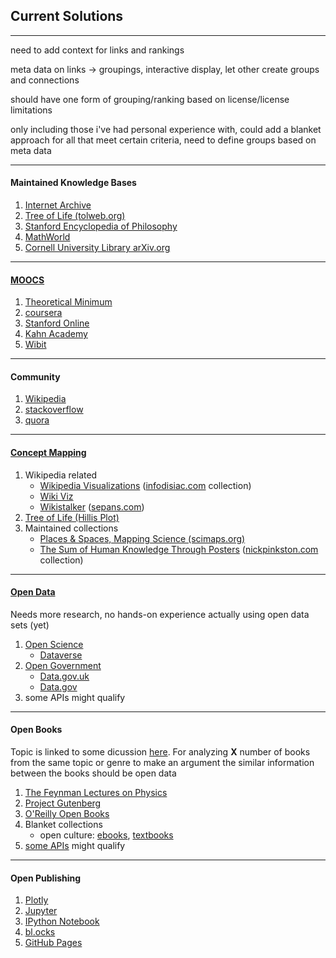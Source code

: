 <h2>Current Solutions</h2>
<hr>
<p>need to add context for links and rankings</p>
<p>meta data on links -> groupings, interactive display, let other create groups and connections</p>
<p>should have one form of grouping/ranking based on license/license limitations</p>
<p>only including those i've had personal experience with, could add a blanket approach for all that meet certain criteria, need to define groups based on meta data</p>
<hr>
<h4>Maintained Knowledge Bases</h4>
<ol>
<li>
<a href="https://archive.org/">Internet Archive</a>
</li>
<li>
<a href="http://www.tolweb.org/tree/">
Tree of Life (tolweb.org)
</a> 
</li>
<li>
<a href="http://plato.stanford.edu/info.html">
Stanford Encyclopedia of Philosophy
</a> 
</li>
<li>
<a href="http://mathworld.wolfram.com/">
MathWorld
</a> 
</li>
<li>
<a href="http://arxiv.org/">
Cornell University Library arXiv.org
</a> 
</li>
</ol>
<hr>

<h4><a href="http://en.wikipedia.org/wiki/Massive_open_online_course#Providers">MOOCS</a></h4>
<ol>
<li>
<a href="http://theoreticalminimum.com/">
Theoretical Minimum
</a>
</li>
<li>
<a href="https://www.coursera.org/">
coursera
</a>
<li>
<a href="http://online.stanford.edu/">
Stanford Online
</a>
</li>
</li>
<li>
<a href="https://www.khanacademy.org/">
Kahn Academy
</a>
</li>
<li>
<a href="https://www.wibit.net/">
Wibit
</a>
</li>
</ol>
<hr>

<h4>Community</h4>
<ol>
<li>
<a href="https://www.wikipedia.org/">
Wikipedia
</a>
</li>
<li>
<a href="http://stackoverflow.com/">
stackoverflow
</a>
</li>
<li>
<a href="http://www.quora.com/">
quora
</a>
</li>
</ol>
<hr>

<h4><a href="http://en.wikipedia.org/wiki/Concept_map">Concept Mapping</a></h4>
<ol>
<li>
Wikipedia related
<ul>
<li>
<a href="http://infodisiac.com/Wikimedia/Visualizations/">Wikipedia Visualizations</a> (<a href="http://infodisiac.com/">infodisiac.com</a> collection)
</li>
<li>
<a href="http://www.zo.utexas.edu/faculty/antisense/downloadfilestol.html">Wiki Viz</a>
</li>
<li>
<a href="http://sepans.com/wikistalker/">Wikistalker</a> (<a href="http://sepans.com/">sepans.com</a>)
</li>
</ul>
</li>
<li>
<a href="http://www.zo.utexas.edu/faculty/antisense/downloadfilestol.html">
Tree of Life (Hillis Plot)
</a>
</li>
<li>
Maintained collections
<ul>
<li>
<a href="http://scimaps.org/iteration">
Places & Spaces, Mapping Science (scimaps.org)
</a>
</li>
<li>
<a href="http://www.nickpinkston.com/posters.html">The Sum of Human Knowledge Through Posters</a> (<a href="http://www.nickpinkston.com/">nickpinkston.com</a> collection)
</li>
</ul>
</li>
</ol>
<hr>

<h4><a href="http://en.wikipedia.org/wiki/Open_data">Open Data</a></h4>
<p>Needs more research, no hands-on experience actually using open data sets (yet)</p>
<ol>
<li>
<a href="http://en.wikipedia.org/wiki/Open_science_data">Open Science</a>
<ul>
<li>
<a href="http://dataverse.org/">Dataverse</a>
</li>
</ul>
<li>
<a href="http://en.wikipedia.org/wiki/Open_government">Open Government</a>
<ul>
<li>
<a href="http://data.gov.uk/">Data.gov.uk</a>
</li>
<li>
<a href="http://www.data.gov/">Data.gov</a>
</li>
</ul>
</li>
<li>
some APIs might qualify
</li>
</ol>
<hr>

<h4>Open Books</h4>
<p>Topic is linked to some dicussion <a href="discussion.md">here</a>. For analyzing <b>X</b> number of books from the same topic or genre to make an argument the similar information between the books should be open data</p>
<ol>
<li>
<a href="http://www.feynmanlectures.info/">The Feynman Lectures on Physics</a>
</li>
<li>
<a href="http://www.gutenberg.org/">Project Gutenberg</a>
</li>
<li>
<a href="http://www.oreilly.com/openbook/">O'Reilly Open Books</a>
</li>
<li>
Blanket collections
<ul>
<li>
open culture: <a href="http://www.openculture.com/free_ebooks">ebooks</a>, <a href="http://www.openculture.com/free_textbooks">textbooks</a>
</li>
</ul>
</li>
<li>
<a href="http://www.programmableweb.com/news/53-books-apis-google-books-goodreads-and-sharedbook/2012/03/13">some APIs</a> might qualify
</li>
</ol>
<hr>
<h4>Open Publishing</h4>
<ol>
<li>
<a href="https://plot.ly/">Plotly</a>
</li>
<li>
<a href="http://jupyter.org/">Jupyter</a>
</li>
<li>
<a href="http://ipython.org/notebook.html">IPython Notebook</a>
</li>
<li>
<a href="http://bl.ocks.org/">bl.ocks</a>
</li>
<li>
<a href="https://pages.github.com/">GitHub Pages</a>
</li>
